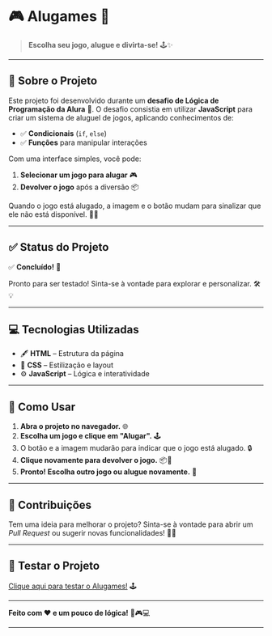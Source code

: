 # 🎮 **Alugames** 📀

> **Escolha seu jogo, alugue e divirta-se!** 🕹️✨

---

## 📝 **Sobre o Projeto**

Este projeto foi desenvolvido durante um **desafio de Lógica de Programação da Alura** 🧠. O desafio consistia em utilizar **JavaScript** para criar um sistema de aluguel de jogos, aplicando conhecimentos de:

- ✅ **Condicionais** (`if`, `else`)  
- ✅ **Funções** para manipular interações  

Com uma interface simples, você pode:

1. **Selecionar um jogo para alugar** 🎮  
2. **Devolver o jogo** após a diversão 📦  

Quando o jogo está alugado, a imagem e o botão mudam para sinalizar que ele não está disponível. 🚫🎲

---

## ✅ **Status do Projeto**

✅ **Concluído!** 🚀

Pronto para ser testado! Sinta-se à vontade para explorar e personalizar. 🛠️💡

---

## 💻 **Tecnologias Utilizadas**

- 🖋️ **HTML** – Estrutura da página  
- 🎨 **CSS** – Estilização e layout  
- ⚙️ **JavaScript** – Lógica e interatividade  

---

## 🚀 **Como Usar**

1. **Abra o projeto no navegador.** 🌐  
2. **Escolha um jogo e clique em "Alugar".** 🕹️  
3. O botão e a imagem mudarão para indicar que o jogo está alugado. 🔒  
4. **Clique novamente para devolver o jogo.** 📦🔄  
5. **Pronto! Escolha outro jogo ou alugue novamente.** 🎉  

---

## 🤝 **Contribuições**

Tem uma ideia para melhorar o projeto? Sinta-se à vontade para abrir um *Pull Request* ou sugerir novas funcionalidades! 💬🚀

---

## 🎲 **Testar o Projeto**

[Clique aqui para testar o Alugames!](https://alugames-six-blond.vercel.app/#) 🕹️

---

**Feito com ❤️ e um pouco de lógica!** 🧠🎮💻

---
